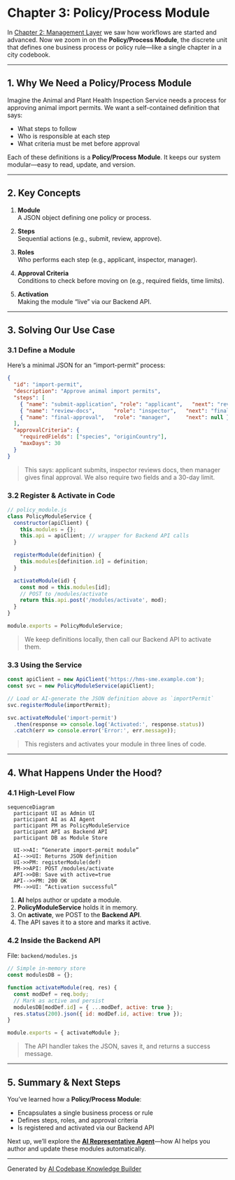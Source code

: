 # Chapter 3: Policy/Process Module

In [Chapter 2: Management Layer](02_management_layer_.md) we saw how workflows are started and advanced. Now we zoom in on the **Policy/Process Module**, the discrete unit that defines one business process or policy rule—like a single chapter in a city codebook.

---

## 1. Why We Need a Policy/Process Module

Imagine the Animal and Plant Health Inspection Service needs a process for approving animal import permits. We want a self-contained definition that says:

- What steps to follow  
- Who is responsible at each step  
- What criteria must be met before approval  

Each of these definitions is a **Policy/Process Module**. It keeps our system modular—easy to read, update, and version.

---

## 2. Key Concepts

1. **Module**  
   A JSON object defining one policy or process.

2. **Steps**  
   Sequential actions (e.g., submit, review, approve).

3. **Roles**  
   Who performs each step (e.g., applicant, inspector, manager).

4. **Approval Criteria**  
   Conditions to check before moving on (e.g., required fields, time limits).

5. **Activation**  
   Making the module “live” via our Backend API.

---

## 3. Solving Our Use Case

### 3.1 Define a Module

Here’s a minimal JSON for an “import-permit” process:

```json
{
  "id": "import-permit",
  "description": "Approve animal import permits",
  "steps": [
    { "name": "submit-application", "role": "applicant",   "next": "review-docs" },
    { "name": "review-docs",      "role": "inspector",   "next": "final-approval" },
    { "name": "final-approval",   "role": "manager",     "next": null }
  ],
  "approvalCriteria": {
    "requiredFields": ["species", "originCountry"],
    "maxDays": 30
  }
}
```

> This says: applicant submits, inspector reviews docs, then manager gives final approval. We also require two fields and a 30-day limit.

### 3.2 Register & Activate in Code

```javascript
// policy_module.js
class PolicyModuleService {
  constructor(apiClient) {
    this.modules = {};
    this.api = apiClient; // wrapper for Backend API calls
  }

  registerModule(definition) {
    this.modules[definition.id] = definition;
  }

  activateModule(id) {
    const mod = this.modules[id];
    // POST to /modules/activate
    return this.api.post('/modules/activate', mod);
  }
}

module.exports = PolicyModuleService;
```

> We keep definitions locally, then call our Backend API to activate them.

### 3.3 Using the Service

```javascript
const apiClient = new ApiClient('https://hms-sme.example.com');
const svc = new PolicyModuleService(apiClient);

// Load or AI-generate the JSON definition above as `importPermit`
svc.registerModule(importPermit);

svc.activateModule('import-permit')
  .then(response => console.log('Activated:', response.status))
  .catch(err => console.error('Error:', err.message));
```

> This registers and activates your module in three lines of code.

---

## 4. What Happens Under the Hood?

### 4.1 High-Level Flow

```mermaid
sequenceDiagram
  participant UI as Admin UI
  participant AI as AI Agent
  participant PM as PolicyModuleService
  participant API as Backend API
  participant DB as Module Store

  UI->>AI: “Generate import-permit module”
  AI-->>UI: Returns JSON definition
  UI->>PM: registerModule(def)
  PM->>API: POST /modules/activate
  API->>DB: Save with active=true
  API-->>PM: 200 OK
  PM-->>UI: “Activation successful”
```

1. **AI** helps author or update a module.  
2. **PolicyModuleService** holds it in memory.  
3. On **activate**, we POST to the **Backend API**.  
4. The API saves it to a store and marks it active.  

### 4.2 Inside the Backend API

File: `backend/modules.js`

```javascript
// Simple in-memory store
const modulesDB = {};

function activateModule(req, res) {
  const modDef = req.body;
  // Mark as active and persist
  modulesDB[modDef.id] = { ...modDef, active: true };
  res.status(200).json({ id: modDef.id, active: true });
}

module.exports = { activateModule };
```

> The API handler takes the JSON, saves it, and returns a success message.

---

## 5. Summary & Next Steps

You’ve learned how a **Policy/Process Module**:

- Encapsulates a single business process or rule  
- Defines steps, roles, and approval criteria  
- Is registered and activated via our Backend API  

Next up, we’ll explore the **[AI Representative Agent](04_ai_representative_agent_.md)**—how AI helps you author and update these modules automatically.

---

Generated by [AI Codebase Knowledge Builder](https://github.com/The-Pocket/Tutorial-Codebase-Knowledge)
